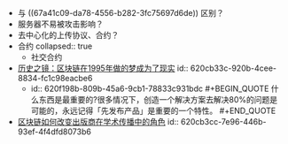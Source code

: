 - 与 ((67a41c09-da78-4556-b282-3fc75697d6de)) 区别？
- 服务器不易被攻击影响？
- 去中心化的上传协议、合约？
- 合约
  collapsed:: true
	- 社交合约
- [历史之镜：区块链在1995年做的梦成为了现实](http://www.python88.com/topic/27658)
  id:: 620cb33c-920b-4cee-8834-fc1c98eacbe6
	- id:: 620f198b-809b-45a6-9cb1-78833c931bdc
	  #+BEGIN_QUOTE
	  什么东西是最重要的?很多情况下，创造一个解决方案去解决80%的问题是可能的，永远记得「先发布产品」是重要的一个特性。
	  #+END_QUOTE
- [区块链如何改变出版商在学术传播中的角色](https://blog.sciencenet.cn/blog-502444-1115011.html)
  id:: 620cb3cc-7e96-446b-93ef-4f4dfd8073b6